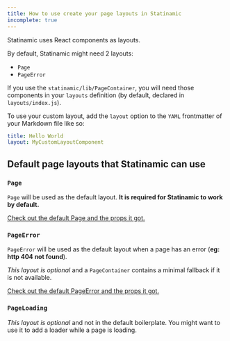 ```yaml
---
title: How to use create your page layouts in Statinamic
incomplete: true
---
```


Statinamic uses React components as layouts.

By default, Statinamic might need 2 layouts:

- `Page`
- `PageError`

If you use the `statinamic/lib/PageContainer`, you will need those components in
your `layouts` definition (by default, declared in `layouts/index.js`).

To use your custom layout, add the `layout` option to the `YAML` frontmatter of
your Markdown file like so:

```yaml
title: Hello World
layout: MyCustomLayoutComponent
```

## Default page layouts that Statinamic can use

### `Page`

`Page` will be used as the default layout.
**It is required for Statinamic to work by default.**

[Check out the default Page and the props it got.](https://github.com/MoOx/statinamic/blob/master/boilerplate/web_modules/layouts/Page/index.js)

### `PageError`

`PageError` will be used as the default layout when a page has an error
(**eg: http 404 not found**).

_This layout is optional_ and a `PageContainer` contains a minimal fallback if
it is not available.

[Check out the default PageError and the props it got.](https://github.com/MoOx/statinamic/blob/master/boilerplate/web_modules/layouts/PageError/index.js)

### `PageLoading`

_This layout is optional_ and not in the default boilerplate. You might want to
use it to add a loader while a page is loading.

